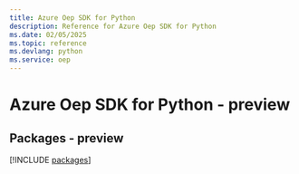 ```yaml
---
title: Azure Oep SDK for Python
description: Reference for Azure Oep SDK for Python
ms.date: 02/05/2025
ms.topic: reference
ms.devlang: python
ms.service: oep
---
```

# Azure Oep SDK for Python - preview
## Packages - preview
[!INCLUDE [packages](oep-index.md)]